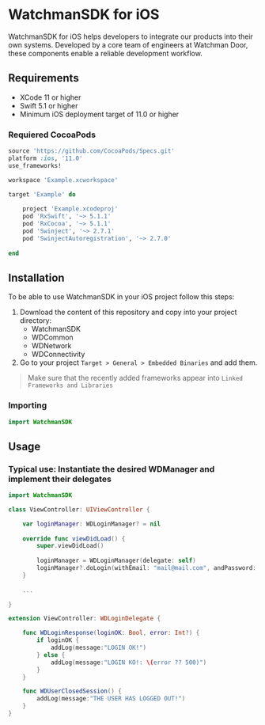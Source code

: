 # WatchmanSDK for iOS
WatchmanSDK for iOS helps developers to integrate our products into their own systems. Developed by a core team of engineers at Watchman Door, these components enable a reliable development workflow.

## Requirements
* XCode 11 or higher
* Swift 5.1 or higher
* Minimum iOS deployment target of 11.0 or higher

### Requiered CocoaPods

```ruby
source 'https://github.com/CocoaPods/Specs.git'
platform :ios, '11.0'
use_frameworks!

workspace 'Example.xcworkspace' 

target 'Example' do
    
    project 'Example.xcodeproj'
    pod 'RxSwift', '~> 5.1.1'
    pod 'RxCocoa', '~> 5.1.1'
    pod 'Swinject', '~> 2.7.1'
    pod 'SwinjectAutoregistration', '~> 2.7.0'
    
end
```

## Installation
To be able to use WatchmanSDK in your iOS project follow this steps:
1. Download the content of this repository and copy into your project directory:
    * WatchmanSDK
    * WDCommon
    * WDNetwork
    * WDConnectivity
1. Go to your project `Target > General > Embedded Binaries` and add them.
> Make sure that the recently added frameworks appear into `Linked Frameworks and Libraries`

### Importing
```swift
import WatchmanSDK
```

## Usage
### Typical use: Instantiate the desired WDManager and implement their delegates
```swift
import WatchmanSDK

class ViewController: UIViewController {

    var loginManager: WDLoginManager? = nil
    
    override func viewDidLoad() {
        super.viewDidLoad()
        
        loginManager = WDLoginManager(delegate: self)
        loginManager?.doLogin(withEmail: "mail@mail.com", andPassword: "Password")
    }
    
    ...

}

extension ViewController: WDLoginDelegate {

    func WDLoginResponse(loginOK: Bool, error: Int?) {
        if loginOK {
            addLog(message:"LOGIN OK!")
        } else {
            addLog(message:"LOGIN KO!: \(error ?? 500)")
        }
    }

    func WDUserClosedSession() {
        addLog(message:"THE USER HAS LOGGED OUT!")
    }
}
```
